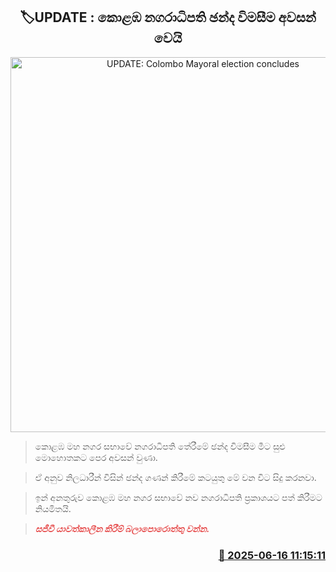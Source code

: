 <p align='center'><b><h2 align='center' title='UPDATE: Colombo Mayoral election concludes'>🏷UPDATE : කොළඹ නගරාධිපති ඡන්ද විමසීම අවසන් වෙයි</h2></b></p>
<p align='center'><img src='https://helakuru.sgp1.cdn.digitaloceanspaces.com/esana/images/lib/colombo-municipal-council-archived.jpg' width='600' alt='UPDATE: Colombo Mayoral election concludes'></p>

> කොළඹ මහ නගර සභාවේ නගරාධිපති තේරීමේ ඡන්ද විමසීම මීට සුළු මොහොතකට පෙර අවසන් වුණා.

> ඒ අනුව නිලධාරීන් විසින් ඡන්ද ගණන් කිරීමේ කටයුතු මේ වන විට සිදු කරනවා.

> ඉන් අනතුරුව කොළඹ මහ නගර සභාවේ නව නගරාධිපති ප්‍රකාශයට පත් කිරීමට නියමිතයි.

> <span style='color:#e64d4d'><em><strong>සජීවී යාවත්කාලීන කිරීම් බලාපොරොත්තු වන්න.</strong></em></span> 



<h3 align='right'><a href='https://www.helakuru.lk/esana/p/111038/'>📅 2025-06-16 11:15:11</a></h3>
